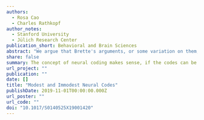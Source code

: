 ```yaml
---
authors:
  - Rosa Cao 
  - Charles Rathkopf
author_notes:
  - Stanford University
  - Jülich Research Center 
publication_short: Behavioral and Brain Sciences
abstract: "We argue that Brette's arguments, or some variation on them, work only against the immodest codes imputed by neuroscientists to the signals they study; they do not tell against 'modest' codes, which may be learned by neurons themselves. Still, caution is warranted: modest neural codes likely lead to only modest explanatory gains."
share: false
summary: The concept of neural coding makes sense, if the codes can be learned by neurons. 
url_project: ""
publication: ""
date: []
title: "Modest and Immodest Neural Codes"
publishDate: 2019-11-01T00:00:00.000Z
url_poster: ""
url_code: ""
doi: "10.1017/S0140525X19001420"
---
```

